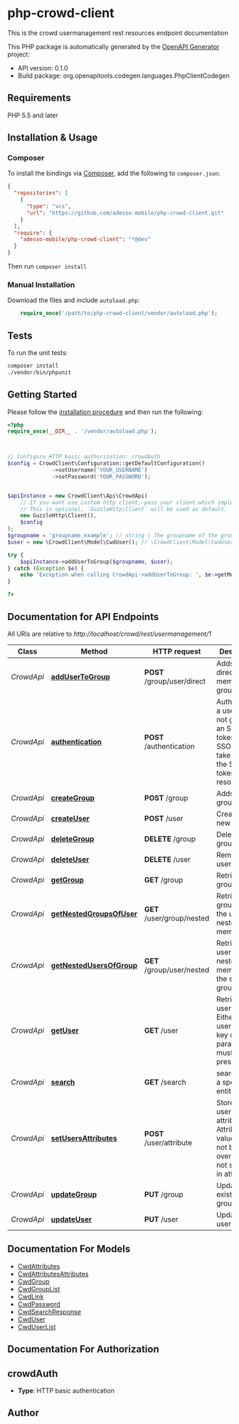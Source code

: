 # php-crowd-client

This is the crowd usermanagement rest resources endpoint documentation

This PHP package is automatically generated by the [OpenAPI Generator](https://openapi-generator.tech) project:

- API version: 0.1.0
- Build package: org.openapitools.codegen.languages.PhpClientCodegen

## Requirements

PHP 5.5 and later

## Installation & Usage

### Composer

To install the bindings via [Composer](http://getcomposer.org/), add the following to `composer.json`:

```json
{
  "repositories": [
    {
      "type": "vcs",
      "url": "https://github.com/adesso-mobile/php-crowd-client.git"
    }
  ],
  "require": {
    "adesso-mobile/php-crowd-client": "*@dev"
  }
}
```

Then run `composer install`

### Manual Installation

Download the files and include `autoload.php`:

```php
    require_once('/path/to/php-crowd-client/vendor/autoload.php');
```

## Tests

To run the unit tests:

```bash
composer install
./vendor/bin/phpunit
```

## Getting Started

Please follow the [installation procedure](#installation--usage) and then run the following:

```php
<?php
require_once(__DIR__ . '/vendor/autoload.php');



// Configure HTTP basic authorization: crowdAuth
$config = CrowdClient\Configuration::getDefaultConfiguration()
              ->setUsername('YOUR_USERNAME')
              ->setPassword('YOUR_PASSWORD');


$apiInstance = new CrowdClient\Api\CrowdApi(
    // If you want use custom http client, pass your client which implements `GuzzleHttp\ClientInterface`.
    // This is optional, `GuzzleHttp\Client` will be used as default.
    new GuzzleHttp\Client(),
    $config
);
$groupname = 'groupname_example'; // string | The groupname of the group you want to add the user to
$user = new \CrowdClient\Model\CwdUser(); // \CrowdClient\Model\CwdUser | A User object of the user you want to add. Only 'name' must be set.

try {
    $apiInstance->addUserToGroup($groupname, $user);
} catch (Exception $e) {
    echo 'Exception when calling CrowdApi->addUserToGroup: ', $e->getMessage(), PHP_EOL;
}

?>
```

## Documentation for API Endpoints

All URIs are relative to *http://localhost/crowd/rest/usermanagement/1*

Class | Method | HTTP request | Description
------------ | ------------- | ------------- | -------------
*CrowdApi* | [**addUserToGroup**](docs/Api/CrowdApi.md#addusertogroup) | **POST** /group/user/direct | Adds user as direct member of group
*CrowdApi* | [**authentication**](docs/Api/CrowdApi.md#authentication) | **POST** /authentication | Authenticates a user. Does not generate an SSO token. For SSO please take a look at the SSO token resource.
*CrowdApi* | [**createGroup**](docs/Api/CrowdApi.md#creategroup) | **POST** /group | Adds a new group.
*CrowdApi* | [**createUser**](docs/Api/CrowdApi.md#createuser) | **POST** /user | Creates a new user
*CrowdApi* | [**deleteGroup**](docs/Api/CrowdApi.md#deletegroup) | **DELETE** /group | Deletes a group
*CrowdApi* | [**deleteUser**](docs/Api/CrowdApi.md#deleteuser) | **DELETE** /user | Removes a user.
*CrowdApi* | [**getGroup**](docs/Api/CrowdApi.md#getgroup) | **GET** /group | Retrieves a group
*CrowdApi* | [**getNestedGroupsOfUser**](docs/Api/CrowdApi.md#getnestedgroupsofuser) | **GET** /user/group/nested | Retrieves the groups that the user is a nested member of
*CrowdApi* | [**getNestedUsersOfGroup**](docs/Api/CrowdApi.md#getnestedusersofgroup) | **GET** /group/user/nested | Retrieves the users that are nested members of the specified group
*CrowdApi* | [**getUser**](docs/Api/CrowdApi.md#getuser) | **GET** /user | Retrieves the user details. Either username or key query parameter must be present.
*CrowdApi* | [**search**](docs/Api/CrowdApi.md#search) | **GET** /search | searches for a specific entity-type
*CrowdApi* | [**setUsersAttributes**](docs/Api/CrowdApi.md#setusersattributes) | **POST** /user/attribute | Stores the user attributes. Attribute values will not be overwritten if not specified in attributes.
*CrowdApi* | [**updateGroup**](docs/Api/CrowdApi.md#updategroup) | **PUT** /group | Updates an existing group
*CrowdApi* | [**updateUser**](docs/Api/CrowdApi.md#updateuser) | **PUT** /user | Updates a user


## Documentation For Models

 - [CwdAttributes](docs/Model/CwdAttributes.md)
 - [CwdAttributesAttributes](docs/Model/CwdAttributesAttributes.md)
 - [CwdGroup](docs/Model/CwdGroup.md)
 - [CwdGroupList](docs/Model/CwdGroupList.md)
 - [CwdLink](docs/Model/CwdLink.md)
 - [CwdPassword](docs/Model/CwdPassword.md)
 - [CwdSearchResponse](docs/Model/CwdSearchResponse.md)
 - [CwdUser](docs/Model/CwdUser.md)
 - [CwdUserList](docs/Model/CwdUserList.md)


## Documentation For Authorization



## crowdAuth


- **Type**: HTTP basic authentication


## Author



